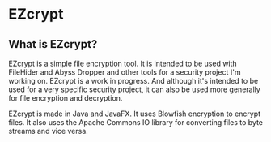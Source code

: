# EZcrypt

## What is EZcrypt?

EZcrypt is a simple file encryption tool. It is intended to be used with FileHider and Abyss Dropper and other tools for a security project I'm working on. EZcrypt is a work in progress. And although it's intended to be used for a very specific security project, it can also be used more generally for file encryption and decryption.

EZcrypt is made in Java and JavaFX. It uses Blowfish encryption to encrypt files. It also uses the Apache Commons IO library for converting files to byte streams and vice versa. 

